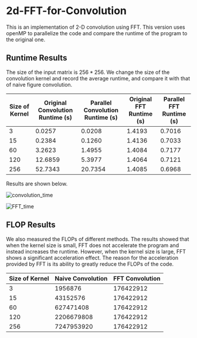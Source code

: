 # 2d-FFT-for-Convolution
This is an implementation of 2-D convolution using FFT. 
This version uses openMP to parallelize the code and compare the runtime of the program to the original one. 
## Runtime Results
The size of the input matrix is $256*256$.
We change the size of the convolution kernel and record the average runtime, and compare it with that of naive figure convolution.

| Size of Kernel | Original Convolution Runtime (s) | Parallel Convolution Runtime (s) | Original FFT Runtime (s) | Parallel FFT Runtime (s) |
| -------- | -------- | -------- | -------- | -------- |
| 3 | 0.0257 | 0.0208 | 1.4193 | 0.7016 |
| 15 | 0.2384 | 0.1260 | 1.4136 | 0.7033 |
| 60 | 3.2623 | 1.4955 | 1.4084 | 0.7177 |
| 120 | 12.6859 | 5.3977 | 1.4064 | 0.7121 |
| 256 | 52.7343 | 20.7354 | 1.4085 | 0.6968 |


Results are shown below.

![convolution_time](https://github.com/Julien-Sun/2d-FFT-for-Convolution-/assets/67185297/0f32cdc2-91d8-4ebc-b8fc-0ec7d0513a8f)

![FFT_time](https://github.com/Julien-Sun/2d-FFT-for-Convolution-/assets/67185297/b8178da6-11f1-42e9-9a28-d87c77ad2c09)

## FLOP Results

We also measured the FLOPs of different methods. The results showed that when the kernel size is small, FFT does not accelerate the program and instead increases the runtime. However, when the kernel size is large, FFT shows a significant acceleration effect. The reason for the acceleration provided by FFT is its ability to greatly reduce the FLOPs of the code.

| Size of Kernel | Naive Convolution | FFT Convolution |
| -------- | -------- | -------- |
| 3 | 1956876 | 176422912 |
| 15 | 43152576 | 176422912 |
| 60 | 627471408 | 176422912 |
| 120 | 2206679808 | 176422912 |
| 256 | 7247953920 | 176422912 |
